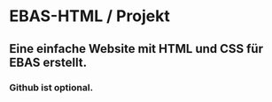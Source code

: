 # EBAS-HTML / Projekt
## Eine einfache Website mit HTML und CSS für EBAS erstellt. 
### Github ist optional.